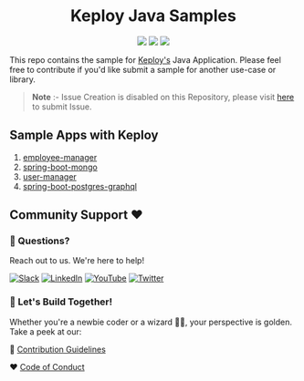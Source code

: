 <h1 align="center"> Keploy Java Samples </h1>
<p align="center">

  <a href="CODE_OF_CONDUCT.md" alt="Contributions welcome">
    <img src="https://img.shields.io/badge/Contributions-Welcome-brightgreen?logo=github" /></a>
    
  <a href="https://join.slack.com/t/keploy/shared_invite/zt-12rfbvc01-o54cOG0X1G6eVJTuI_orSA" alt="Slack">
    <img src="https://github.com/keploy/samples-go/blob/main/.github/slack.svg?raw=true" /></a>
    
  <a href="https://opensource.org/licenses/Apache-2.0" alt="License">
    <img src="https://github.com/keploy/samples-go/blob/main/.github/License-Apache_2.0-blue.svg?raw=true" /></a> 
</p>

This repo contains the sample for [Keploy's](https://keploy.io) Java Application. Please feel free to contribute if you'd like submit a sample for another use-case or library.

>**Note** :- Issue Creation is disabled on this Repository, please visit [here](https://github.com/keploy/keploy/issues/new/choose) to submit Issue.


## Sample Apps with Keploy

1. [employee-manager](https://github.com/keploy/samples-java/tree/main/employee-manager)
2. [spring-boot-mongo](https://github.com/keploy/samples-java/tree/main/spring-boot-mongo)
3. [user-manager](https://github.com/keploy/samples-java/tree/main/user-manager)
4. [spring-boot-postgres-graphql](https://github.com/keploy/samples-java/tree/main/spring-boot-postgres-graphql)

## Community Support ❤️

### 🤔 Questions?
Reach out to us. We're here to help!

[![Slack](https://img.shields.io/badge/Slack-4A154B?style=for-the-badge&logo=slack&logoColor=white)](https://join.slack.com/t/keploy/shared_invite/zt-12rfbvc01-o54cOG0X1G6eVJTuI_orSA)
[![LinkedIn](https://img.shields.io/badge/linkedin-%230077B5.svg?style=for-the-badge&logo=linkedin&logoColor=white)](https://www.linkedin.com/company/keploy/)
[![YouTube](https://img.shields.io/badge/YouTube-%23FF0000.svg?style=for-the-badge&logo=YouTube&logoColor=white)](https://www.youtube.com/channel/UC6OTg7F4o0WkmNtSoob34lg)
[![Twitter](https://img.shields.io/badge/Twitter-%231DA1F2.svg?style=for-the-badge&logo=Twitter&logoColor=white)](https://twitter.com/Keployio)

### 💖 Let's Build Together!
Whether you're a newbie coder or a wizard 🧙‍♀️, your perspective is golden. Take a peek at our:

📜 [Contribution Guidelines](https://github.com/keploy/keploy/blob/main/CONTRIBUTING.md)

❤️ [Code of Conduct](https://github.com/keploy/keploy/blob/main/CODE_OF_CONDUCT.md)
